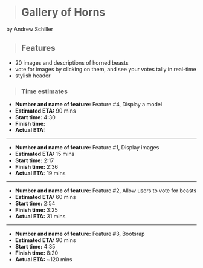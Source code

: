 > # Gallery of Horns

by Andrew Schiller

> ## Features
- 20 images and descriptions of horned beasts
- vote for images by clicking on them, and see your votes tally in real-time
- stylish header

> ### Time estimates

- **Number and name of feature:** Feature #4, Display a model
- **Estimated ETA:** 90 mins
- **Start time:** 4:30
- **Finish time:** 
- **Actual ETA:** 
---
- **Number and name of feature:** Feature #1, Display images
- **Estimated ETA:** 15 mins
- **Start time:** 2:17
- **Finish time:** 2:36
- **Actual ETA:** 19 mins
---
- **Number and name of feature:** Feature #2, Allow users to vote for beasts
- **Estimated ETA:** 60 mins
- **Start time:** 2:54
- **Finish time:** 3:25
- **Actual ETA:** 31 mins
---
- **Number and name of feature:** Feature #3, Bootsrap
- **Estimated ETA:** 90 mins
- **Start time:** 4:35
- **Finish time:** 8:20
- **Actual ETA:** ~120 mins